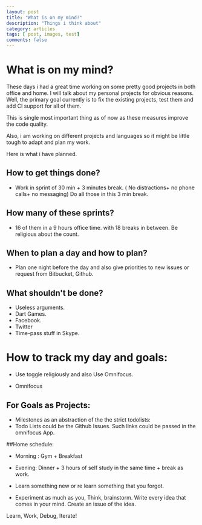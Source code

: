 ```yaml
---
layout: post
title: "What is on my mind?"
description: "Things i think about"
category: articles
tags: [ post, images, test]
comments: false
---
```

# What is on my mind?

These days i had a great time working on some pretty good projects in both office and home. I will talk about my personal projects for obvious reasons. 
Well, the primary goal currently is to fix the existing projects, test them and add CI support for all of them. 

This is single most important thing as of now as these measures improve the code quality.

Also, i am working on different projects and languages so it might be little tough to adapt and plan  my work. 

Here is what i have planned.

## How to get things done?
- Work in sprint of 30 min + 3 minutes break. ( No distractions+ no phone calls+ no messaging) Do all those in this 3 min break.

## How many of these sprints?
- 16 of them in a 9 hours office time. with 18 breaks in between. 
Be religious about the count.

## When to plan a day and how to plan?
- Plan one night before the day and also give priorities to new issues or request from Bitbucket, Github.

## What shouldn't be done?
- Useless arguments.
- Dart Games.
- Facebook.
- Twitter
- Time-pass stuff in Skype.


# How to track my day and goals:

- Use toggle religiously and also Use Omnifocus.

- Omnifocus

## For Goals as Projects:

- Milestones as an abstraction of the the strict todolists:
- Todo Lists could be the Github Issues. Such links could be passed in the omnifocus App.


##Home schedule:

- Morning : Gym + Breakfast

- Evening: Dinner + 3 hours of self study in the same time + break as work.
- Learn something new or re learn something that you forgot.
- Experiment as much as you, Think, brainstorm. Write every idea that comes in your mind. Create an issue of the idea.


Learn, Work, Debug, Iterate!






